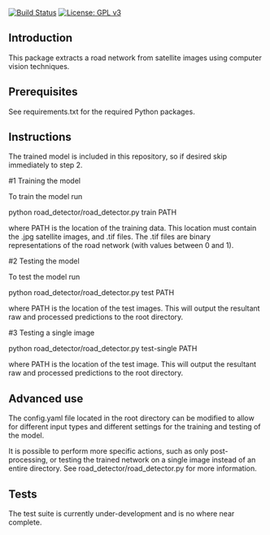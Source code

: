 [![Build Status](https://travis-ci.org/JamesHMcKay/road_detector.svg?branch=master)](https://travis-ci.org/JamesHMcKay/road_detector)
[![License: GPL v3](https://img.shields.io/badge/License-GPLv3-blue.svg)](https://www.gnu.org/licenses/gpl-3.0)

## Introduction

This package extracts a road network from satellite images using computer vision techniques.

## Prerequisites

See requirements.txt for the required Python packages.

## Instructions

The trained model is included in this repository, so if desired skip immediately to step 2.

#1 Training the model

To train the model run

python road_detector/road_detector.py train PATH

where PATH is the location of the training data.  This location must contain the .jpg satellite images, and .tif files.
The .tif files are binary representations of the road network (with values between 0 and 1).

#2 Testing the model

To test the model run

python road_detector/road_detector.py test PATH

where PATH is the location of the test images.  This will output the resultant raw and processed predictions to the root directory.

#3 Testing a single image

python road_detector/road_detector.py test-single PATH

where PATH is the location of the test image.  This will output the resultant raw and processed predictions to the root directory.

## Advanced use

The config.yaml file located in the root directory can be modified to allow for different input types and different settings for the training and testing of the model.

It is possible to perform more specific actions, such as only post-processing, or testing the trained network on a single image instead of an entire directory. See road_detector/road_detector.py for more information.

## Tests

The test suite is currently under-development and is no where near complete.
